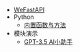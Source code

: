 * [WeFastAPI](/)
* Python
  * [内置函数与方法](/python/basis/)
* 模块演示
  * [GPT-3.5 AI小助手](https://github.com/hekaiyou/gpt_35)